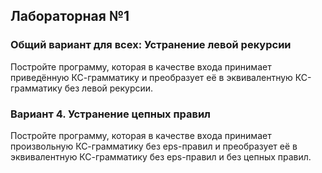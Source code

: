 ## Лабораторная №1
### Общий вариант для всех: Устранение левой рекурсии
Постройте программу, которая в качестве входа принимает приведённую КС-грамматику и преобразует её в эквивалентную КС-грамматику без левой рекурсии.
### Вариант 4. Устранение цепных правил
Постройте программу, которая в качестве входа принимает произвольную КС-грамматику без eps-правил и преобразует её в эквивалентную КС-грамматику без eps-правил и без цепных правил.
